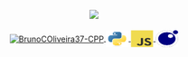 <br>
<div align="center">
  <a href="https://github.com/BrunoCOliveira37">
  <img height="180em" src="https://github-readme-stats.vercel.app/api?username=BrunoCOliveira37&show_icons=true&theme=midnight-purple&include_all_commits=true&count_private=true"/>
</div>
<div align="center">
  <div style="display: inline_block"><br>
    <img align="center" alt="BrunoCOliveira37-CPP" height="30" width="40" src="https://raw.githubusercontent.com/devicons/devicon/master/icons/c/cpp-plain.svg">
    <img align="center" alt="BrunoCOliveira37-Python" height="30" width="40" src="https://raw.githubusercontent.com/devicons/devicon/master/icons/python/python-original.svg">
    <img align="center" alt="BrunoCOliveira37-Js" height="30" width="40" src="https://raw.githubusercontent.com/devicons/devicon/master/icons/javascript/javascript-original.svg">
    <img align="center" alt="BrunoCOliveira37-Lua" height="30" width="40" src="https://raw.githubusercontent.com/devicons/devicon/master/icons/lua/lua-original.svg">
</div>
